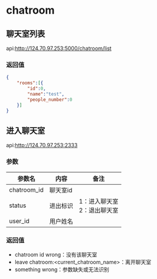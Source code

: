 # chatroom

## 聊天室列表

api:http://124.70.97.253:5000/chatroom/list

### 返回值

```json
{
    "rooms":[{
        "id":0,
        "name":"test",
        "people_number":0
    }]
}
```

## 进入聊天室

api:http://124.70.97.253:2333

### 参数

| 参数名      | 内容     | 备注                             |
| ----------- | -------- | -------------------------------- |
| chatroom_id | 聊天室id |                                  |
| status      | 进出标识 | 1：进入聊天室<br />2：退出聊天室 |
| user_id     | 用户姓名 |                                  |

### 返回值

- chatroom id wrong：没有该聊天室
- leave chatroom:<current_chatroom_name>：离开聊天室
- something wrong：参数缺失或无法识别
